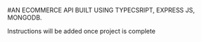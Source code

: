 #AN ECOMMERCE API BUILT USING TYPECSRIPT, EXPRESS JS, MONGODB.

Instructions will be added once project is complete